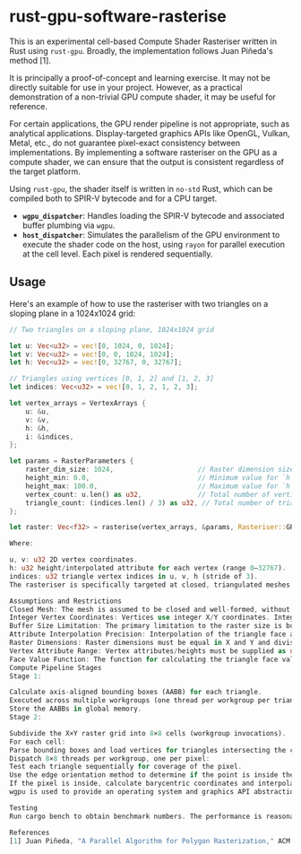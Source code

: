 # rust-gpu-software-rasterise

This is an experimental cell-based Compute Shader Rasteriser written in Rust using `rust-gpu`. Broadly, the implementation follows Juan Piñeda's method \[1\].

It is principally a proof-of-concept and learning exercise. It may not be directly suitable for use in your project. However, as a practical demonstration of a non-trivial GPU compute shader, it may be useful for reference.

For certain applications, the GPU render pipeline is not appropriate, such as analytical applications. Display-targeted graphics APIs like OpenGL, Vulkan, Metal, etc., do not guarantee pixel-exact consistency between implementations. By implementing a software rasteriser on the GPU as a compute shader, we can ensure that the output is consistent regardless of the target platform.

Using `rust-gpu`, the shader itself is written in `no-std` Rust, which can be compiled both to SPIR-V bytecode and for a CPU target.

- **`wgpu_dispatcher`**: Handles loading the SPIR-V bytecode and associated buffer plumbing via `wgpu`.
- **`host_dispatcher`**: Simulates the parallelism of the GPU environment to execute the shader code on the host, using `rayon` for parallel execution at the cell level. Each pixel is rendered sequentially.

## Usage

Here's an example of how to use the rasteriser with two triangles on a sloping plane in a 1024x1024 grid:

```rust
// Two triangles on a sloping plane, 1024x1024 grid

let u: Vec<u32> = vec![0, 1024, 0, 1024];
let v: Vec<u32> = vec![0, 0, 1024, 1024];
let h: Vec<u32> = vec![0, 32767, 0, 32767];

// Triangles using vertices [0, 1, 2] and [1, 2, 3]
let indices: Vec<u32> = vec![0, 1, 2, 1, 2, 3];

let vertex_arrays = VertexArrays {
    u: &u,
    v: &v,
    h: &h,
    i: &indices,
};

let params = RasterParameters {
    raster_dim_size: 1024,                     // Raster dimension size (max value of `u` and `v`)
    height_min: 0.0,                           // Minimum value for `h`
    height_max: 100.0,                         // Maximum value for `h`
    vertex_count: u.len() as u32,              // Total number of vertices in `u`, `v`, `h`
    triangle_count: (indices.len() / 3) as u32, // Total number of triangles
};

let raster: Vec<f32> = rasterise(vertex_arrays, &params, Rasteriser::GPU);

Where:

u, v: u32 2D vertex coordinates.
h: u32 height/interpolated attribute for each vertex (range 0–32767).
indices: u32 triangle vertex indices in u, v, h (stride of 3).
The rasteriser is specifically targeted at closed, triangulated meshes. Some optimisation has been performed, but there is certainly scope for improvement.

Assumptions and Restrictions
Closed Mesh: The mesh is assumed to be closed and well-formed, without holes, overlapping, or degenerate triangles.
Integer Vertex Coordinates: Vertices use integer X/Y coordinates. Integer edge inside/outside testing is used to avoid the need for robust floating-point methods in triangle bounds checking.
Buffer Size Limitation: The primary limitation to the raster size is buffer capacity. Tiled rasterisation and data transfer are not yet supported.
Attribute Interpolation Precision: Interpolation of the triangle face attribute (height) is limited to f32. Using f64 may yield lower floating-point precision errors but has not been tested.
Raster Dimensions: Raster dimensions must be equal in X and Y and divisible by 8. This requirement provides efficiency but could be made more flexible.
Vertex Attribute Range: Vertex attributes/heights must be supplied as u32 in the range 0–32767. This could be made more flexible with modifications.
Face Value Function: The function for calculating the triangle face value is currently hard-coded to perform linear interpolation over the plane formed by the three vertices. Enhancements could make this more versatile.
Compute Pipeline Stages
Stage 1:

Calculate axis-aligned bounding boxes (AABB) for each triangle.
Executed across multiple workgroups (one thread per workgroup per triangle).
Store the AABBs in global memory.
Stage 2:

Subdivide the X×Y raster grid into 8×8 cells (workgroup invocations).
For each cell:
Parse bounding boxes and load vertices for triangles intersecting the cell from global into shared workgroup memory.
Dispatch 8×8 threads per workgroup, one per pixel:
Test each triangle sequentially for coverage of the pixel.
Use the edge orientation method to determine if the point is inside the triangle or on an edge (exactly on an edge is considered inside).
If the pixel is inside, calculate barycentric coordinates and interpolate the triangle's h (height) value.
wgpu is used to provide an operating system and graphics API abstraction layer when executing on the GPU.

Testing
Run cargo bench to obtain benchmark numbers. The performance is reasonable, and the efficiency versus latency trade-offs are as expected.

References
[1] Juan Piñeda, "A Parallel Algorithm for Polygon Rasterization," ACM SIGGRAPH Computer Graphics, Volume 22, Number 4, August 1988. ```